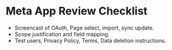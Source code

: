 # Meta App Review Checklist

- Screencast of OAuth, Page select, import, sync update.
- Scope justification and field mapping.
- Test users, Privacy Policy, Terms, Data deletion instructions.
